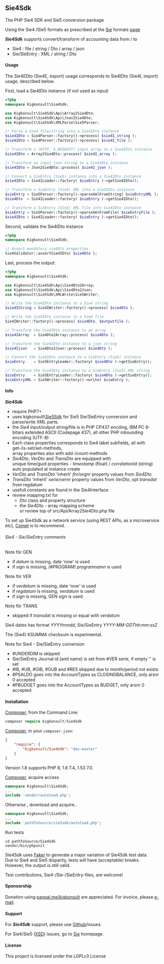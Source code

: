 ## Sie4Sdk

The PHP Sie4 SDK and Sie5 conversion package

Using the Sie4 /Sie5 formats as prescribed at the [Sie] formats [page]

__*Sie4Sdk*__ supports convert/transform of accounting data from / to
- Sie4 : file / string / Dto / array / json
- Sie/SieEntry : XML / string / Dto


#### Usage

The Sie4EDto (Sie4E, export) usage corresponds to Sie4IDto (Sie4I, import) usage, described below. 

First, load a Sie4IDto instance (if not used as input)

```php
<?php
namespace Kigkonsult\Sie4Sdk;

use Kigkonsult\Sie4Sdk\Api\Array2Sie4Dto;
use Kigkonsult\Sie4Sdk\Api\Json2Sie4Dto;
use Kigkonsult\Sie5Sdk\XMLParse\Sie5Parser;

// Parse a Sie4 file/string into a Sie4IDto instance
$sie4IDto = Sie4Parser::factory()->process( $sie4I_string );
$sie4IDto = Sie4Parser::factory()->process( $sie4I_file );

// Transform a (HTTP, $_REQUEST) input array to a Sie4IDto instance
$sie4IDto = Array2Sie4Dto::process( $sie4I_array );

// Transform an input json string to a Sie4IDto instance
$sie4IDto = Json2Sie4Dto::process( $sie4I_json );

// Convert a SieEntry (Sie5) instance into a Sie4IDto instance
$sie4IDto = Sie4ILoader::factory( $sieEntry )->getSie4IDto();

// Transform a SieEntry (Sie5) XML into a Sie4IDto instance
$sieEntry = Sie5Parser::factory()->parseXmlFromString( $sieEntryXML );
$sie4Dto  = Sie4ILoader::factory( $sieEntry )->getSie4IDto();

// Transform a SieEntry (Sie5) XML file into Sie4IDto instance
$sieEntry = Sie5Parser::factory()->parseXmlFromFile( $sieEntryFile );
$sie4IDto = Sie4ILoader::factory( $sieEntry )->getSie4IDto();

```

Second, validate the Sie4IDto instance

```php
<?php
namespace Kigkonsult\Sie4Sdk;

// Assert mandatory sie4Dto properties
Sie4Validator::assertSie4IDto( $sie4Dto );
```

Last, process the output:

```php
<?php
namespace Kigkonsult\Sie4Sdk;

use Kigkonsult\Sie4Sdk\Api\Sie4Dto2Array;
use Kigkonsult\Sie4Sdk\Api\Sie4Dto2Json;
use Kigkonsult\Sie5Sdk\XMLWrite\Sie5Writer;

// Write the Sie4IDto instance to a Sie4 string
$sie4IString = Sie4IWriter::factory()->process( $sie4Dto );

// Write the Sie4IDto instance to a Sie4 file
Sie4IWriter::factory()->process( $sie4Dto, $outputfile );

// Transform the Sie4IDto instance to an array
$sie4IArray  = Sie4Dto2Array::process( $sie4Dto );

// Transform the Sie4IDto instance to a json string
$sie4Ijson   = Sie4Dto2Json::process( $sie4Dto );

// Convert the Sie4IDto instance to a SieEntry (Sie5) instance
$sieEntry    = Sie5EntryLoader::factory( $sie4Dto )->getSieEntry();

// Transform the Sie4IDto instance to a SieEntry (Sie5) XML string
$sieEntry    = Sie5EntryLoader::factory( $sie4Dto )->getSieEntry();
$sieEntryXML = Sie5Writer::factory()->write( $sieEntry );

```

#### Info

__*Sie4Sdk*__ 
- require PHP7+
- uses kigkonsult\\[Sie5Sdk] for Sie5 Sie/SieEntry conversion and parse/write XML parts.
- the _Sie4_ input/output string/file is in PHP CP437 encding, IBM PC 8-bitars extended ASCII (Codepage 437),
all other PHP inbounding encoding (UTF-8)
- Each class properties corresponds to Sie4 label subfields, all with get-/is-set/set-methods,<br> 
  array properties also with add-/count-methods
- _Sie4Dto_, _VerDto_ and _TransDto_ are equipped with<br>
  unique time/guid properties - _timestamp_ (float) / _correlationId_ (string)<br>
  auto populated at instance create
- _VerDto_ and _TransDto_ 'inherit' _fnr_/_orgnr_ property values from _Sie4Dto_
- _TransDto_ 'inherit' _serie_/_vernr_ property values from _VerDto_, opt _transdat_ from regdatum 
- usefull constants are found in the Sie4Interface
- review mapping.txt for
  - Dto class and property structure
  - the _Sie4Dto_ - array mapping scheme<br>
  or review top of src/Api/Array2Sie4Dto.php file


To set up Sie4Sdk as a network service (using REST APIs, as a microservice etc), [Comet] is to recommend.


###### Sie4 - Sie/SieEntry comments

Note för GEN
* if _datum_ is missing, date 'now' is used
* if _sign_ is missing, (#PROGRAM) _programnamn_ is used

Note för VER
* if _verdatum_ is missing, date 'now' is used
* if _regdatum_ is missing, _verdatum_ is used
* if _sign_ is missing, GEN _sign_ is used

Note för TRANS
* skipped if _transdat_ is missing or equal with _verdatum_

Sie4 dates has format _YYYYmmdd_, Sie/SieEntry _YYYY-MM-DDThh:mm:ssZ_

The (Sie4) KSUMMA checksum is experimental.

Note for Sie4 - Sie/SieEntry conversion
* \#UNDERDIM is skipped
* Sie/SieEntry Journal id (and name) is set from #VER serie, if empty '' is set
* \#IB, #UB, #OIB, #OUB and #RES skipped due to month/period not exists
* \#PSALDO goes into the AccountTypes as CLOSINGBALANCE, only arsnr 0 accepted
* \#PBUDGET goes into the AccountTypes as BUDGET, only arsnr 0 accepted

#### Installation

[Composer], from the Command Line:

``` php
composer require kigkonsult/Sie4Sdk
```

[Composer], in your `composer.json`:

``` json
{
    "require": {
        "kigkonsult/Sie4Sdk": "dev-master"
    }
}
```
Version 1.8 supports PHP 8, 1.6 7.4, 1.53 7.0.

[Composer], acquire access
``` php
namespace Kigkonsult\Sie4Sdk;
...
include 'vendor/autoload.php';
```


Otherwise , download and acquire..

``` php
namespace Kigkonsult\Sie4Sdk;
...
include 'pathToSource/sie5sdk/autoload.php';
```

Run tests
```
cd pathToSource/Sie4Sdk
vendor/bin/phpunit
```
Sie4Sdk uses [Faker] to generate a major variation of Sie4Sdk test data.<br>
Due to Sie4 and Sie5 disparity, tests will have (acceptable) breaks.
However, the output is still valid.

Test contributions, Sie4-/Sie-/SieEntry-files, are welcome!


#### Sponsorship
Donation using [paypal.me/kigkonsult] are appreciated.
For invoice, please [e-mail]</a>.


#### Support

For __*Sie4Sdk*__ support, please use [Github]/issues.

For Sie4/Sie5 ([XSD]) issues, go to [Sie] homepage.


#### License

This project is licensed under the LGPLv3 License


[Composer]:https://getcomposer.org/
[Comet]:https://github.com/gotzmann/comet
[DsigSdk]:https://github.com/iCalcreator/dsigsdk
[e-mail]:mailto:ical@kigkonsult.se
[Faker]:https://github.com/fzaninotto/Faker
[Github]:https://github.com/iCalcreator/Sie4Sdk/issues
[Sie5Sdk]:https://github.com/iCalcreator/SieSdk
[page]:https://sie.se/format/
[paypal.me/kigkonsult]:https://paypal.me/kigkonsult
[Sie]:http://www.sie.se
[XSD]:http://www.sie.se/sie5.xsd

[comment]: # (This file is part of Sie4Sdk, The PHP Sie4I SDK and Sie5 conversion package. Copyright 2021 Kjell-Inge Gustafsson, kigkonsult, All rights reserved, licence LGPLv3)
